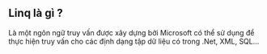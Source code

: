 ## Linq là gì ?
Là một ngôn ngữ truy vấn được xây dựng bởi Microsoft có thể sử dụng để thực hiện truy vấn cho các định dạng tập dữ liệu có trong .Net, XML, SQL...